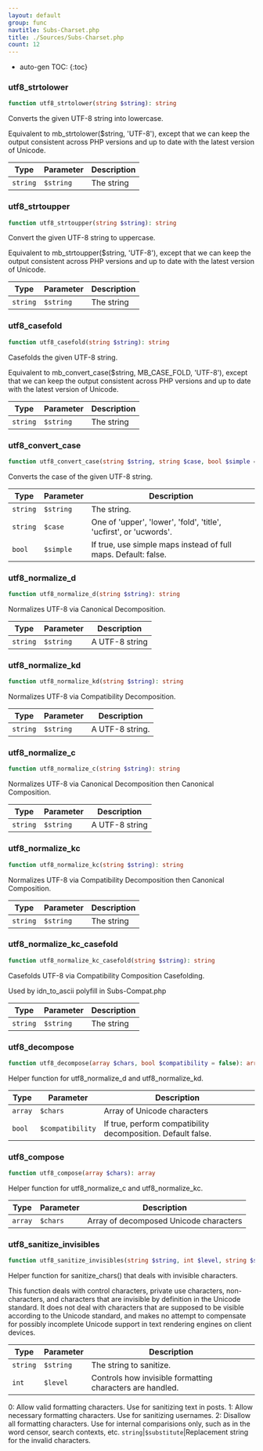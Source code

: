 ```yaml
---
layout: default
group: func
navtitle: Subs-Charset.php
title: ./Sources/Subs-Charset.php
count: 12
---
```

* auto-gen TOC:
{:toc}
### utf8_strtolower

```php
function utf8_strtolower(string $string): string
```
Converts the given UTF-8 string into lowercase.

Equivalent to mb_strtolower($string, 'UTF-8'), except that we can keep the
output consistent across PHP versions and up to date with the latest version
of Unicode.

Type|Parameter|Description
---|---|---
`string`|`$string`|The string

### utf8_strtoupper

```php
function utf8_strtoupper(string $string): string
```
Convert the given UTF-8 string to uppercase.

Equivalent to mb_strtoupper($string, 'UTF-8'), except that we can keep the
output consistent across PHP versions and up to date with the latest version
of Unicode.

Type|Parameter|Description
---|---|---
`string`|`$string`|The string

### utf8_casefold

```php
function utf8_casefold(string $string): string
```
Casefolds the given UTF-8 string.

Equivalent to mb_convert_case($string, MB_CASE_FOLD, 'UTF-8'), except that
we can keep the output consistent across PHP versions and up to date with
the latest version of Unicode.

Type|Parameter|Description
---|---|---
`string`|`$string`|The string

### utf8_convert_case

```php
function utf8_convert_case(string $string, string $case, bool $simple = false): string
```
Converts the case of the given UTF-8 string.



Type|Parameter|Description
---|---|---
`string`|`$string`|The string\.
`string`|`$case`|One of 'upper', 'lower', 'fold', 'title', 'ucfirst', or 'ucwords'\.
`bool`|`$simple`|If true, use simple maps instead of full maps\. Default: false\.

### utf8_normalize_d

```php
function utf8_normalize_d(string $string): string
```
Normalizes UTF-8 via Canonical Decomposition.



Type|Parameter|Description
---|---|---
`string`|`$string`|A UTF\-8 string

### utf8_normalize_kd

```php
function utf8_normalize_kd(string $string): string
```
Normalizes UTF-8 via Compatibility Decomposition.



Type|Parameter|Description
---|---|---
`string`|`$string`|A UTF\-8 string\.

### utf8_normalize_c

```php
function utf8_normalize_c(string $string): string
```
Normalizes UTF-8 via Canonical Decomposition then Canonical Composition.



Type|Parameter|Description
---|---|---
`string`|`$string`|A UTF\-8 string

### utf8_normalize_kc

```php
function utf8_normalize_kc(string $string): string
```
Normalizes UTF-8 via Compatibility Decomposition then Canonical Composition.



Type|Parameter|Description
---|---|---
`string`|`$string`|The string

### utf8_normalize_kc_casefold

```php
function utf8_normalize_kc_casefold(string $string): string
```
Casefolds UTF-8 via Compatibility Composition Casefolding.

Used by idn_to_ascii polyfill in Subs-Compat.php

Type|Parameter|Description
---|---|---
`string`|`$string`|The string

### utf8_decompose

```php
function utf8_decompose(array $chars, bool $compatibility = false): array
```
Helper function for utf8_normalize_d and utf8_normalize_kd.



Type|Parameter|Description
---|---|---
`array`|`$chars`|Array of Unicode characters
`bool`|`$compatibility`|If true, perform compatibility decomposition\. Default false\.

### utf8_compose

```php
function utf8_compose(array $chars): array
```
Helper function for utf8_normalize_c and utf8_normalize_kc.



Type|Parameter|Description
---|---|---
`array`|`$chars`|Array of decomposed Unicode characters

### utf8_sanitize_invisibles

```php
function utf8_sanitize_invisibles(string $string, int $level, string $substitute): string
```
Helper function for sanitize_chars() that deals with invisible characters.

This function deals with control characters, private use characters,
non-characters, and characters that are invisible by definition in the
Unicode standard. It does not deal with characters that are supposed to be
visible according to the Unicode standard, and makes no attempt to compensate
for possibly incomplete Unicode support in text rendering engines on client
devices.

Type|Parameter|Description
---|---|---
`string`|`$string`|The string to sanitize\.
`int`|`$level`|Controls how invisible formatting characters are handled\.
0: Allow valid formatting characters\. Use for sanitizing text in posts\.
1: Allow necessary formatting characters\. Use for sanitizing usernames\.
2: Disallow all formatting characters\. Use for internal comparisions
   only, such as in the word censor, search contexts, etc\.
`string`|`$substitute`|Replacement string for the invalid characters\.

